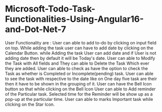 # Microsoft-Todo-Task-Functionalities-Using-Angular16-and-Dot-Net-7
User Functionality are : 
User can able to add to-do by clicking on input field on top.
While adding the task user can have to add date by clicking on the Calendar Button. 
while Adding the task User can add date and if User is not adding date then by default it will be Today's date.
User can able to Modify the Task  with All fields and They can able to Delete the Task Which ever they are added.
User can able to check as have the option to check the Task as whether is Completed or Incomplete(pending) task.
User can able to see the task with respective to the date like on One day five task are their then it have to be shown in the grouping of it.
User can have the Bell Icon button so that while clicking on the Bell Icon User can able to Add reminder of the Particular task.
Selected time for the Reminder will be show up as a pop-up at the particular time.
User can able to marks Important task while clicking on the Star Icon.